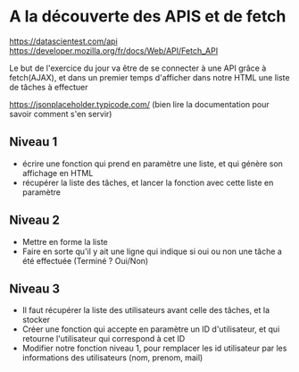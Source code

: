 # A la découverte des APIS et de fetch

https://datascientest.com/api
https://developer.mozilla.org/fr/docs/Web/API/Fetch_API

Le but de l'exercice du jour va être de se connecter à une API grâce à fetch(AJAX), et dans un premier temps d'afficher dans notre HTML une liste de tâches à effectuer

https://jsonplaceholder.typicode.com/
(bien lire la documentation pour savoir comment s'en servir)

## Niveau 1

- écrire une fonction qui prend en paramètre une liste, et qui génère son affichage en HTML
- récupérer la liste des tâches, et lancer la fonction avec cette liste en paramètre

## Niveau 2

- Mettre en forme la liste
- Faire en sorte qu'il y ait une ligne qui indique si oui ou non une tâche a été effectuée
(Terminé ? Oui/Non)

## Niveau 3

- Il faut récupérer la liste des utilisateurs avant celle des tâches, et la stocker
- Créer une fonction qui accepte en paramètre un ID d'utilisateur, et qui retourne l'utilisateur qui correspond à cet ID
- Modifier notre fonction niveau 1, pour remplacer les id utilisateur par les informations des utilisateurs (nom, prenom, mail)